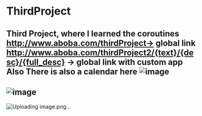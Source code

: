 # ThirdProject
Third Project, where I learned the coroutines
http://www.aboba.com/thirdProject-> global link
http://www.aboba.com/thirdProject2/{text}/{desc}/{full_desc} -> global link with custom app
Also There is also a calendar here
![image](https://github.com/user-attachments/assets/c6cb098f-3139-443e-9be1-0a2f8b0d27da)
-------------------------
![image](https://github.com/user-attachments/assets/5cb66e3b-0137-4ea2-81ef-f875c18ff272)
------------------------
![Uploading image.png…]()
